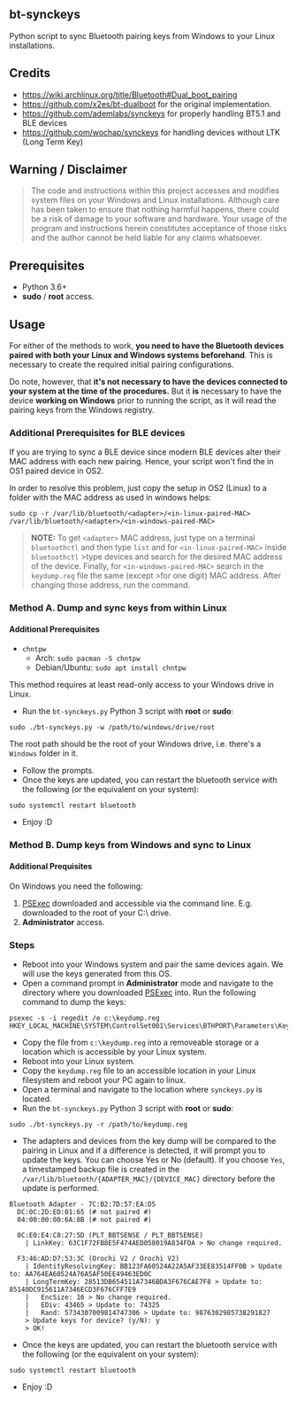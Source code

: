 bt-synckeys
---
Python script to sync Bluetooth pairing keys from Windows to your Linux installations.

## Credits
- https://wiki.archlinux.org/title/Bluetooth#Dual_boot_pairing
- https://github.com/x2es/bt-dualboot for the original implementation.
- https://github.com/ademlabs/synckeys for properly handling BT5.1 and BLE devices
- https://github.com/wochap/synckeys for handling devices without LTK (Long Term Key)

## Warning / Disclaimer
> The code and instructions within this project accesses and modifies system files on your Windows and Linux installations. Although care has been taken to ensure that nothing harmful happens, there could be a risk of damage to your software and hardware. Your usage of the program and instructions herein constitutes acceptance of those risks and the author cannot be held liable for any claims whatsoever.

## Prerequisites 
* Python 3.6+
* **sudo** / **root** access.

## Usage
For either of the methods to work, **you need to have the Bluetooth devices paired with both your Linux and Windows systems beforehand**. This is necessary to create the required initial pairing configurations.

Do note, however, that **it's not necessary to have the devices connected to your system at the time of the procedures.**
But it **is** necessary to have the device **working on Windows** prior to running the script, as it will read the pairing keys from the Windows registry.

### Additional Prerequisites for BLE devices
If you are trying to sync a BLE device since modern BLE devices alter their MAC address with each new pairing. Hence, your script won't find the in OS1 paired device in OS2. 

In order to resolve this problem, just copy the setup in OS2 (Linux) to a folder with the MAC address as used in windows helps:
```
sudo cp -r /var/lib/bluetooth/<adapter>/<in-linux-paired-MAC> /var/lib/bluetooth/<adapter>/<in-windows-paired-MAC>
```
>**NOTE:** To get `<adapter>` MAC address, just type on a terminal `bluetoothctl` and then type `list` and for `<in-linux-paired-MAC>` inside `bluetoothctl` >type devices and search for the desired MAC address of the device. Finally, for `<in-windows-paired-MAC>` search in the `keydump.reg` file the same (except >for one digit) MAC address. After changing those address, run the command.


### Method A. Dump and sync keys from within Linux
#### Additional Prerequisites
* `chntpw` 
  - Arch: `sudo pacman -S chntpw`
  - Debian/Ubuntu: `sudo apt install chntpw`

This method requires at least read-only access to your Windows drive in Linux.
- Run the `bt-synckeys.py` Python 3 script with **root** or **sudo**:
```
sudo ./bt-synckeys.py -w /path/to/windows/drive/root
```
The root path should be the root of your Windows drive, i.e. there's a `Windows` folder in it.
- Follow the prompts.
- Once the keys are updated, you can restart the bluetooth service with the following (or the equivalent on your system):
```
sudo systemctl restart bluetooth
```
- Enjoy :D
### Method B. Dump keys from Windows and sync to Linux
#### Additional Prequisites

On Windows you need the following:
1. [PSExec](http://live.sysinternals.com/psexec.exe) downloaded and accessible via the command line. E.g. downloaded to the root of your C:\ drive.
2. **Administrator** access.

### Steps
- Reboot into your Windows system and pair the same devices again. We will use the keys generated from this OS.
- Open a command prompt in **Administrator** mode and navigate to the directory where you downloaded [PSExec](http://live.sysinternals.com/psexec.exe) into. Run the following command to dump the keys:
```
psexec -s -i regedit /e c:\keydump.reg HKEY_LOCAL_MACHINE\SYSTEM\ControlSet001\Services\BTHPORT\Parameters\Keys
```
- Copy the file from `c:\keydump.reg` into a removeable storage or a location which is accessible by your Linux system.
- Reboot into your Linux system.
- Copy the `keydump.reg` file to an accessible location in your Linux filesystem and reboot your PC again to linux.
- Open a terminal and navigate to the location where `synckeys.py` is located.
- Run the `bt-synckeys.py` Python 3 script with **root** or **sudo**:
```
sudo ./bt-synckeys.py -r /path/to/keydump.reg
```
- The adapters and devices from the key dump will be compared to the pairing in Linux and if a difference is detected, it will prompt you to update the keys. You can choose Yes or No (default). If you choose `Yes`, a timestamped backup file is created in the `/var/lib/bluetooth/{ADAPTER_MAC}/{DEVICE_MAC}` directory before the update is performed.
```
Bluetooth Adapter - 7C:B2:7D:57:EA:D5
  DC:0C:2D:ED:01:65 (# not paired #)
  04:00:00:00:6A:8B (# not paired #)

  0C:E0:E4:C8:27:5D (PLT_BBTSENSE / PLT_BBTSENSE)
    | LinkKey: 63C1F72FB8E5F474AED058019A834FDA > No change required.

  F3:46:AD:D7:53:3C (Orochi V2 / Orochi V2)
    | IdentityResolvingKey: BB123FA60524A22A5AF33EE83514FF0B > Update to: AA764EA60524A76A5AF50EE49463ED0C
    | LongTermKey: 28513DB654511A7346BDA3F676CAE7F8 > Update to: 85140DC915611A7346ECD3F676CFF7E9
    |   EncSize: 16 > No change required.
    |   EDiv: 43465 > Update to: 74325
    |   Rand: 5734307009814747306 > Update to: 9876302985738291827
    > Update keys for device? (y/N): y
    > OK!
```
- Once the keys are updated, you can restart the bluetooth service with the following (or the equivalent on your system):
```
sudo systemctl restart bluetooth
```
- Enjoy :D